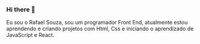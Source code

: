 ### Hi there 👋
Eu sou o Rafael Souza, sou um programador Front End, atualmente estou aprendendo e criando projetos com Html, Css e iniciando o aprendizado de JavaScript e React.
<!--
**RafaelFSC/RafaelFSC** is a ✨ _special_ ✨ repository because its `README.md` (this file) appears on your GitHub profile.

Here are some ideas to get you started:

- 🔭 I’m currently working on ...
- 🌱 I’m currently learning ...
- 👯 I’m looking to collaborate on ...
- 🤔 I’m looking for help with ...
- 💬 Ask me about ...
- 📫 How to reach me: ...
- 😄 Pronouns: ...
- ⚡ Fun fact: ...
-->
